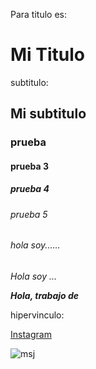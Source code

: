 
Para titulo es:
# Mi Titulo

subtitulo:
## Mi subtitulo

### prueba

#### prueba 3
##### prueba 4
###### prueba 5
###### hola soy......

*Hola soy ...*

***Hola, trabajo de***

hipervinculo:

[Instagram](https://www.instagram.com/casadelfuturogc)

![msj](https://cdn-icons-png.flaticon.com/512/2175/2175188.png)

